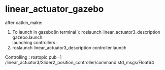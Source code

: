 # linear_actuator_gazebo

after catkin_make:

1. To launch in gazebo(in terminal ): roslaunch linear_actuator3_description gazebo.launch <br/> 
launching controllers :
2. roslaunch linear_actuator3_description controller.launch

Controlling :
rostopic pub -1 /linear_actuator3/Slider2_position_controller/command std_msgs/Float64 <your input>

